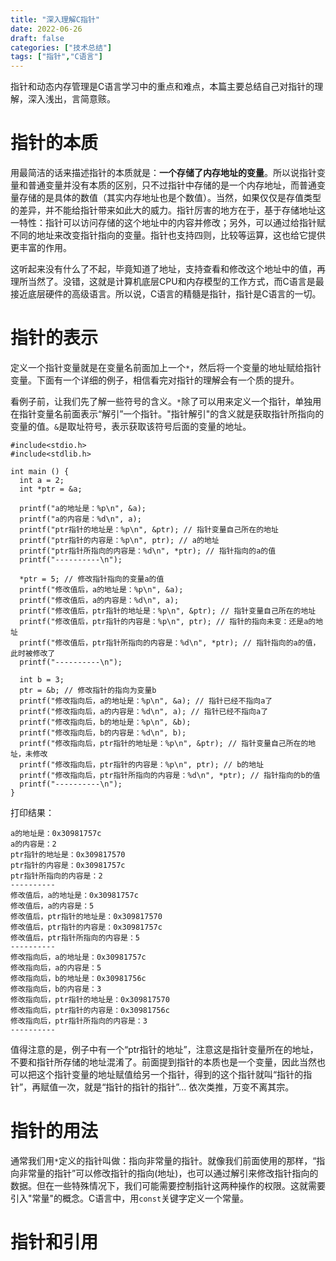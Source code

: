 ```yaml
---
title: "深入理解C指针"
date: 2022-06-26
draft: false
categories: ["技术总结"]
tags: ["指针","C语言"]
---
```


指针和动态内存管理是C语言学习中的重点和难点，本篇主要总结自己对指针的理解，深入浅出，言简意赅。

# 指针的本质

用最简洁的话来描述指针的本质就是：**一个存储了内存地址的变量**。所以说指针变量和普通变量并没有本质的区别，只不过指针中存储的是一个内存地址，而普通变量存储的是具体的数值（其实内存地址也是个数值）。当然，如果仅仅是存值类型的差异，并不能给指针带来如此大的威力。指针厉害的地方在于，基于存储地址这一特性：指针可以访问存储的这个地址中的内容并修改；另外，可以通过给指针赋不同的地址来改变指针指向的变量。指针也支持四则，比较等运算，这也给它提供更丰富的作用。

这听起来没有什么了不起，毕竟知道了地址，支持查看和修改这个地址中的值，再理所当然了。没错，这就是计算机底层CPU和内存模型的工作方式，而C语言是最接近底层硬件的高级语言。所以说，C语言的精髓是指针，指针是C语言的一切。

# 指针的表示

定义一个指针变量就是在变量名前面加上一个`*`，然后将一个变量的地址赋给指针变量。下面有一个详细的例子，相信看完对指针的理解会有一个质的提升。

看例子前，让我们先了解一些符号的含义。`*`除了可以用来定义一个指针，单独用在指针变量名前面表示“解引”一个指针。"指针解引"的含义就是获取指针所指向的变量的值。`&`是取址符号，表示获取该符号后面的变量的地址。

    #include<stdio.h>
    #include<stdlib.h>

    int main () {
      int a = 2;
      int *ptr = &a;
      
      printf("a的地址是：%p\n", &a);
      printf("a的内容是：%d\n", a);
      printf("ptr指针的地址是：%p\n", &ptr); // 指针变量自己所在的地址
      printf("ptr指针的内容是：%p\n", ptr); // a的地址
      printf("ptr指针所指向的内容是：%d\n", *ptr); // 指针指向的a的值
      printf("----------\n");
      
      *ptr = 5; // 修改指针指向的变量a的值
      printf("修改值后，a的地址是：%p\n", &a);
      printf("修改值后，a的内容是：%d\n", a);
      printf("修改值后，ptr指针的地址是：%p\n", &ptr); // 指针变量自己所在的地址
      printf("修改值后，ptr指针的内容是：%p\n", ptr); // 指针的指向未变：还是a的地址
      printf("修改值后，ptr指针所指向的内容是：%d\n", *ptr); // 指针指向的a的值，此时被修改了
      printf("----------\n");
      
      int b = 3;
      ptr = &b; // 修改指针的指向为变量b
      printf("修改指向后，a的地址是：%p\n", &a); // 指针已经不指向a了
      printf("修改指向后，a的内容是：%d\n", a); // 指针已经不指向a了
      printf("修改指向后，b的地址是：%p\n", &b);
      printf("修改指向后，b的内容是：%d\n", b);
      printf("修改指向后，ptr指针的地址是：%p\n", &ptr); // 指针变量自己所在的地址，未修改
      printf("修改指向后，ptr指针的内容是：%p\n", ptr); // b的地址
      printf("修改指向后，ptr指针所指向的内容是：%d\n", *ptr); // 指针指向的b的值
      printf("----------\n");
    }

打印结果：

    a的地址是：0x30981757c
    a的内容是：2
    ptr指针的地址是：0x309817570
    ptr指针的内容是：0x30981757c
    ptr指针所指向的内容是：2
    ----------
    修改值后，a的地址是：0x30981757c
    修改值后，a的内容是：5
    修改值后，ptr指针的地址是：0x309817570
    修改值后，ptr指针的内容是：0x30981757c
    修改值后，ptr指针所指向的内容是：5
    ----------
    修改指向后，a的地址是：0x30981757c
    修改指向后，a的内容是：5
    修改指向后，b的地址是：0x30981756c
    修改指向后，b的内容是：3
    修改指向后，ptr指针的地址是：0x309817570
    修改指向后，ptr指针的内容是：0x30981756c
    修改指向后，ptr指针所指向的内容是：3
    ----------

值得注意的是，例子中有一个“ptr指针的地址”，注意这是指针变量所在的地址，不要和指针所存储的地址混淆了。前面提到指针的本质也是一个变量，因此当然也可以把这个指针变量的地址赋值给另一个指针，得到的这个指针就叫“指针的指针”，再赋值一次，就是“指针的指针的指针”... 依次类推，万变不离其宗。

# 指针的用法
通常我们用`*`定义的指针叫做：指向非常量的指针。就像我们前面使用的那样，“指向非常量的指针”可以修改指针的指向(地址)，也可以通过解引来修改指针指向的数据。但在一些特殊情况下，我们可能需要控制指针这两种操作的权限。这就需要引入"常量"的概念。C语言中，用`const`关键字定义一个常量。



# 指针和引用
